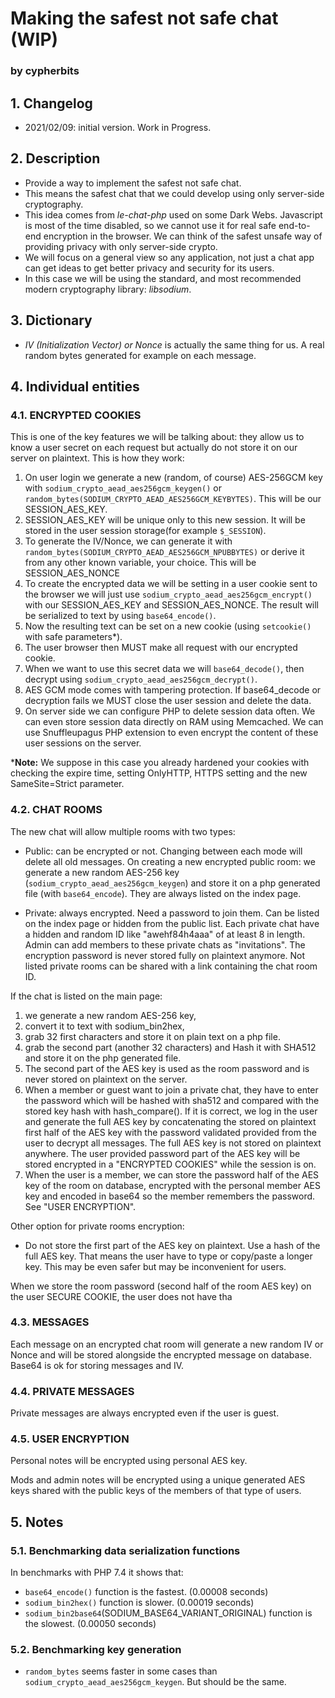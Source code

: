 # Making the safest not safe chat (WIP)

### by cypherbits

## 1. Changelog

- 2021/02/09: initial version. Work in Progress.

## 2. Description

- Provide a way to implement the safest not safe chat. 
- This means the safest chat that we could develop using only server-side cryptography.
- This idea comes from _le-chat-php_ used on some Dark Webs. Javascript is most of the time disabled, so we cannot use it for real safe end-to-end encryption in the browser. We can think of the safest unsafe way of providing privacy with only server-side crypto.
- We will focus on a general view so any application, not just a chat app can get ideas to get better privacy and security for its users.
- In this case we will be using the standard, and most recommended modern cryptography library: _libsodium_.

## 3. Dictionary

- _IV (Initialization Vector) or Nonce_ is actually the same thing for us. A real random bytes generated for example on each message.

## 4. Individual entities

### 4.1. ENCRYPTED COOKIES

This is one of the key features we will be talking about: they allow us to know a user secret on each request but actually do not store it on our server on plaintext. This is how they work:

1. On user login we generate a new (random, of course) AES-256GCM key with `sodium_crypto_aead_aes256gcm_keygen()` or `random_bytes(SODIUM_CRYPTO_AEAD_AES256GCM_KEYBYTES)`. This will be our SESSION_AES_KEY.
2. SESSION_AES_KEY will be unique only to this new session. It will be stored in the user session storage(for example `$_SESSION`).
3. To generate the IV/Nonce, we can generate it with `random_bytes(SODIUM_CRYPTO_AEAD_AES256GCM_NPUBBYTES)` or derive it from any other known variable, your choice. This will be SESSION_AES_NONCE
4. To create the encrypted data we will be setting in a user cookie sent to the browser we will just use `sodium_crypto_aead_aes256gcm_encrypt()` with our SESSION_AES_KEY and SESSION_AES_NONCE. The result will be serialized to text by using `base64_encode()`.
5. Now the resulting text can be set on a new cookie (using `setcookie()` with safe parameters*).
6. The user browser then MUST make all request with our encrypted cookie.
7. When we want to use this secret data we will `base64_decode()`, then decrypt using `sodium_crypto_aead_aes256gcm_decrypt()`.
8. AES GCM mode comes with tampering protection. If base64_decode or decryption fails we MUST close the user session and delete the data.
9. On server side we can configure PHP to delete session data often. We can even store session data directly on RAM using Memcached. We can use Snuffleupagus PHP extension to even encrypt the content of these user sessions on the server.

***Note:** We suppose in this case you already hardened your cookies with checking the expire time, setting OnlyHTTP, HTTPS setting and the new SameSite=Strict parameter.

### 4.2. CHAT ROOMS

The new chat will allow multiple rooms with two types:

- Public: can be encrypted or not. Changing between each mode will delete all old messages. On creating a new encrypted public room: we generate a new random AES-256 key (`sodium_crypto_aead_aes256gcm_keygen`) and store it on a php generated file (with `base64_encode`). They are always listed on the index page.

- Private: always encrypted. Need a password to join them. Can be listed on the index page or hidden from the public list. Each private chat have a hidden and random ID like "awehf84h4aaa" of at least 8 in length. Admin can add members to these private chats as "invitations". The encryption password is never stored fully on plaintext anymore. Not listed private rooms can be shared with a link containing the chat room ID.

If the chat is listed on the main page:
1. we generate a new random AES-256 key,
2. convert it to text with sodium_bin2hex,
3. grab 32 first characters and store it on plain text on a php file.
4. grab the second part (another 32 characters) and Hash it with SHA512 and store it on the php generated file.
5. The second part of the AES key is used as the room password and is never stored on plaintext on the server.
6. When a member or guest want to join a private chat, they have to enter the password which will be hashed with sha512 and compared with the stored key hash with hash_compare(). If it is correct, we log in the user and generate the full AES key by concatenating the stored on plaintext first half of the AES key with the password validated provided from the user to decrypt all messages. The full AES key is not stored on plaintext anywhere. The user provided password part of the AES key will be stored encrypted in a "ENCRYPTED COOKIES" while the session is on.
7. When the user is a member, we can store the password half of the AES key of the room on database, encrypted with the personal member AES key and encoded in base64 so the member remembers the password. See "USER ENCRYPTION".

Other option for private rooms encryption:
- Do not store the first part of the AES key on plaintext. Use a hash of the full AES key. That means the user have to type or copy/paste a longer key. This may be even safer but may be inconvenient for users.

When we store the room password (second half of the room AES key) on the user SECURE COOKIE, the user does not have tha

### 4.3. MESSAGES

Each message on an encrypted chat room will generate a new random IV or Nonce and will be stored alongside the encrypted message on database. Base64 is ok for storing messages and IV.

### 4.4. PRIVATE MESSAGES

Private messages are always encrypted even if the user is guest.

### 4.5. USER ENCRYPTION

Personal notes will be encrypted using personal AES key.

Mods and admin notes will be encrypted using a unique generated AES keys shared with the public keys of the members of that type of users.

## 5. Notes
### 5.1. Benchmarking data serialization functions
In benchmarks with PHP 7.4 it shows that:
- `base64_encode()` function is the fastest. (0.00008 seconds)
- `sodium_bin2hex()` function is slower. (0.00019 seconds)
- `sodium_bin2base64`(SODIUM_BASE64_VARIANT_ORIGINAL) function is the slowest. (0.00050 seconds)

### 5.2. Benchmarking key generation
- `random_bytes` seems faster in some cases than `sodium_crypto_aead_aes256gcm_keygen`. But should be the same.